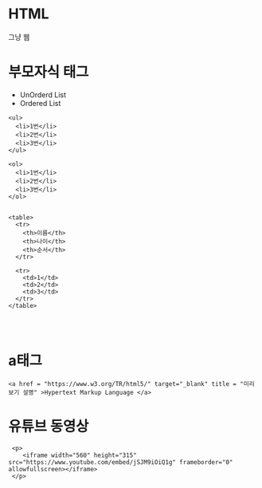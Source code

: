 # HTML 

그냥 웹 


# 부모자식 태그
- UnOrderd List
- Ordered List
```
<ul>
  <li>1번</li>
  <li>2번</li>
  <li>3번</li>
</ul>

<ol>
  <li>1번</li>
  <li>2번</li>
  <li>3번</li>
</ol>


<table>
  <tr>
    <th>이름</th>
    <th>나이</th>
    <th>순서</th>
  </tr>
  
  <tr>
    <td>1</td>
    <td>2</td>
    <td>3</td>
  </tr>
</table>




```

# a태그
```
<a href = "https://www.w3.org/TR/html5/" target="_blank" title = "미리보기 설명" >Hypertext Markup Language </a>

```

# 유튜브 동영상

```
 <p>
    <iframe width="560" height="315" src="https://www.youtube.com/embed/jSJM9iOiQ1g" frameborder="0" allowfullscreen></iframe>
 </p>
  
```
# 
